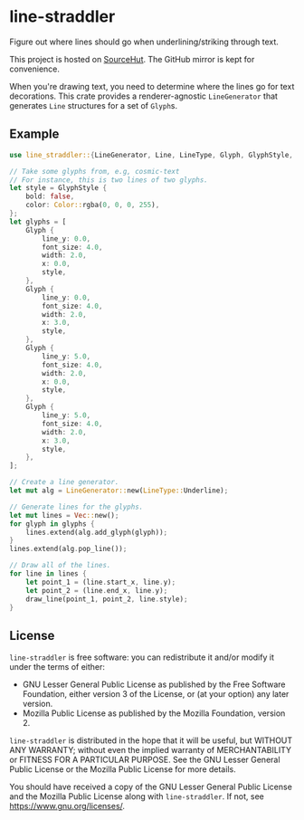 # line-straddler

Figure out where lines should go when underlining/striking through text.

This project is hosted on [SourceHut](https://git.sr.ht/~notgull/line-straddler). The GitHub mirror is kept for convenience.

When you're drawing text, you need to determine where the lines go for text decorations. This crate provides a renderer-agnostic `LineGenerator` that generates `Line` structures for a set of `Glyph`s.

## Example

```rust
use line_straddler::{LineGenerator, Line, LineType, Glyph, GlyphStyle, Color};

// Take some glyphs from, e.g, cosmic-text
// For instance, this is two lines of two glyphs.
let style = GlyphStyle {
    bold: false,
    color: Color::rgba(0, 0, 0, 255),
};
let glyphs = [
    Glyph {
        line_y: 0.0,
        font_size: 4.0,
        width: 2.0,
        x: 0.0,
        style,
    },
    Glyph {
        line_y: 0.0,
        font_size: 4.0,
        width: 2.0,
        x: 3.0,
        style,
    },
    Glyph {
        line_y: 5.0,
        font_size: 4.0,
        width: 2.0,
        x: 0.0,
        style,
    },
    Glyph {
        line_y: 5.0,
        font_size: 4.0,
        width: 2.0,
        x: 3.0,
        style,
    },
];

// Create a line generator.
let mut alg = LineGenerator::new(LineType::Underline);

// Generate lines for the glyphs.
let mut lines = Vec::new();
for glyph in glyphs {
    lines.extend(alg.add_glyph(glyph));
}
lines.extend(alg.pop_line());

// Draw all of the lines.
for line in lines {
    let point_1 = (line.start_x, line.y);
    let point_2 = (line.end_x, line.y);
    draw_line(point_1, point_2, line.style);
}
```

## License

`line-straddler` is free software: you can redistribute it and/or modify it under the terms of
either:

* GNU Lesser General Public License as published by the Free Software Foundation, either
version 3 of the License, or (at your option) any later version.
* Mozilla Public License as published by the Mozilla Foundation, version 2.

`line-straddler` is distributed in the hope that it will be useful, but WITHOUT ANY WARRANTY;
without even the implied warranty of MERCHANTABILITY or FITNESS FOR A PARTICULAR PURPOSE.
See the GNU Lesser General Public License or the Mozilla Public License for more details.

You should have received a copy of the GNU Lesser General Public License and the Mozilla
Public License along with `line-straddler`. If not, see <https://www.gnu.org/licenses/>.
